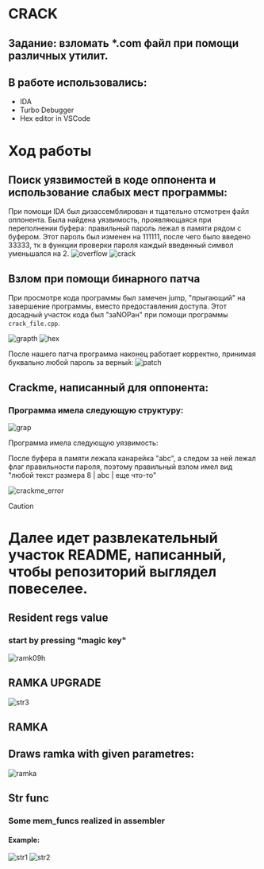 # CRACK
## Задание: взломать *.com файл при помощи различных утилит.

## В работе использовались:
+ IDA
+ Turbo Debugger
+ Hex editor in VSCode 

# Ход работы

## Поиск уязвимостей в коде оппонента и использование слабых мест программы:
При помощи IDA был дизассемблирован и тщательно отсмотрен файл оппонента. Была найдена уязвимость, проявляющаяся при переполнении буфера: правильный пароль лежал в памяти рядом с буфером. Этот пароль был изменен на 111111, после чего было введено 33333, тк в функции проверки пароля каждый введенный символ уменьшался на 2.
![overflow](/images/overflow.png)
![crack](/images/crack.png)

## Взлом при помощи бинарного патча

При просмотре кода программы был замечен jump, "прыгающий" на завершение программы, вместо предоставления доступа. Этот досадный участок кода был "заNOPан" при помощи программы `crack_file.cpp`.

![grapth](/images/grapth.png)
![hex](/images/hex.png)

После нашего патча программа наконец работает корректно, принимая буквально любой пароль за верный:
![patch](/images/patch.png)


## Crackme, написанный для оппонента:

### Программа имела следующую структуру:
![grap](/images/12.svg)

Программа имела следующую уязвимость:

После буфера в памяти лежала канарейка "abc", а следом за ней лежал флаг правильности пароля, поэтому правильный взлом имел вид "любой текст размера 8 | abc | еще что-то"

![crackme_error](/images/crackme_error.png)

> [!CAUTION]
> # Далее идет развлекательный участок README, написанный, чтобы репозиторий выглядел повеселее.




## Resident regs value
### start by pressing "magic key"
![ramk09h](/images/4.png)

## RAMKA UPGRADE

![str3](/images/3.png)


## RAMKA
## Draws ramka with given parametres:

![ramka](/images/ramk.png)


## Str func
### Some mem_funcs realized in assembler
#### Example:

![str1](/images/1.png)
![str2](/images/2.png)